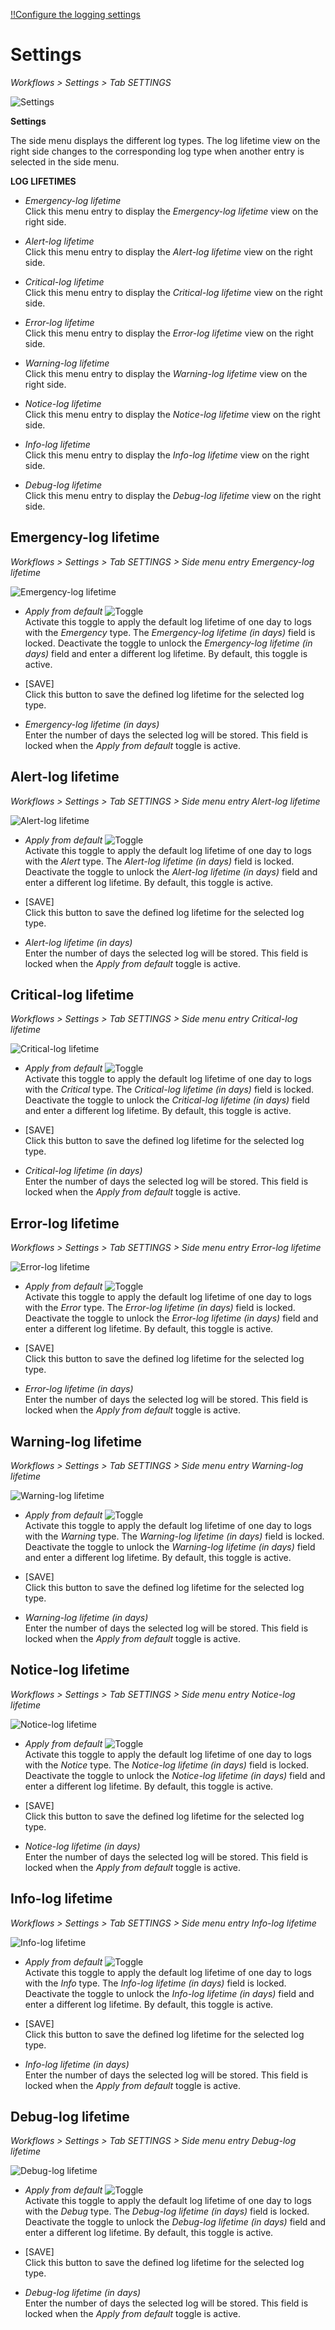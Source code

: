 [!!Configure the logging settings](../Integration/02_ConfigureLoggingSettings.md)

# Settings

*Workflows > Settings > Tab SETTINGS*

![Settings](../../Assets/Screenshots/ActindoWorkFlow/Settings/Settings.png "[Settings]")

**Settings**

The side menu displays the different log types. The log lifetime view on the right side changes to the corresponding log type when another entry is selected in the side menu.

**LOG LIFETIMES**

- *Emergency-log lifetime*   
    Click this menu entry to display the *Emergency-log lifetime* view on the right side.

- *Alert-log lifetime*   
    Click this menu entry to display the *Alert-log lifetime* view on the right side.

- *Critical-log lifetime*   
    Click this menu entry to display the *Critical-log lifetime* view on the right side.

- *Error-log lifetime*   
    Click this menu entry to display the *Error-log lifetime* view on the right side.

- *Warning-log lifetime*   
    Click this menu entry to display the *Warning-log lifetime* view on the right side.

- *Notice-log lifetime*   
    Click this menu entry to display the *Notice-log lifetime* view on the right side.

- *Info-log lifetime*   
    Click this menu entry to display the *Info-log lifetime* view on the right side.

- *Debug-log lifetime*   
    Click this menu entry to display the *Debug-log lifetime* view on the right side.



## Emergency-log lifetime

*Workflows > Settings > Tab SETTINGS > Side menu entry Emergency-log lifetime*

![Emergency-log lifetime](../../Assets/Screenshots/ActindoWorkFlow/Settings/EmergencyLogLifetime.png "[Emergency-log lifetime]")

- *Apply from default* ![Toggle](../../Assets/Icons/Toggle.png "[Toggle]")   
    Activate this toggle to apply the default log lifetime of one day to logs with the *Emergency* type. The *Emergency-log lifetime (in days)* field is locked. Deactivate the toggle to unlock the *Emergency-log lifetime (in days)* field and enter a different log lifetime. By default, this toggle is active.

- [SAVE]   
    Click this button to save the defined log lifetime for the selected log type.

- *Emergency-log lifetime (in days)*   
    Enter the number of days the selected log will be stored. This field is locked when the *Apply from default* toggle is active.



## Alert-log lifetime

*Workflows > Settings > Tab SETTINGS > Side menu entry Alert-log lifetime*

![Alert-log lifetime](../../Assets/Screenshots/ActindoWorkFlow/Settings/AlertLogLifetime.png "[Alert-log lifetime]")

- *Apply from default* ![Toggle](../../Assets/Icons/Toggle.png "[Toggle]")   
    Activate this toggle to apply the default log lifetime of one day to logs with the *Alert* type. The *Alert-log lifetime (in days)* field is locked. Deactivate the toggle to unlock the *Alert-log lifetime (in days)* field and enter a different log lifetime. By default, this toggle is active.

- [SAVE]   
    Click this button to save the defined log lifetime for the selected log type.

- *Alert-log lifetime (in days)*   
    Enter the number of days the selected log will be stored. This field is locked when the *Apply from default* toggle is active.



## Critical-log lifetime

*Workflows > Settings > Tab SETTINGS > Side menu entry Critical-log lifetime*

![Critical-log lifetime](../../Assets/Screenshots/ActindoWorkFlow/Settings/CriticalLogLifetime.png "[Critical-log lifetime]")

- *Apply from default* ![Toggle](../../Assets/Icons/Toggle.png "[Toggle]")   
    Activate this toggle to apply the default log lifetime of one day to logs with the *Critical* type. The *Critical-log lifetime (in days)* field is locked. Deactivate the toggle to unlock the *Critical-log lifetime (in days)* field and enter a different log lifetime. By default, this toggle is active.

- [SAVE]   
    Click this button to save the defined log lifetime for the selected log type.

- *Critical-log lifetime (in days)*   
    Enter the number of days the selected log will be stored. This field is locked when the *Apply from default* toggle is active.



## Error-log lifetime

*Workflows > Settings > Tab SETTINGS > Side menu entry Error-log lifetime*

![Error-log lifetime](../../Assets/Screenshots/ActindoWorkFlow/Settings/ErrorLogLifetime.png "[Error-log lifetime]")

- *Apply from default* ![Toggle](../../Assets/Icons/Toggle.png "[Toggle]")   
    Activate this toggle to apply the default log lifetime of one day to logs with the *Error* type. The *Error-log lifetime (in days)* field is locked. Deactivate the toggle to unlock the *Error-log lifetime (in days)* field and enter a different log lifetime. By default, this toggle is active.

- [SAVE]   
    Click this button to save the defined log lifetime for the selected log type.

- *Error-log lifetime (in days)*   
    Enter the number of days the selected log will be stored. This field is locked when the *Apply from default* toggle is active.



## Warning-log lifetime

*Workflows > Settings > Tab SETTINGS > Side menu entry Warning-log lifetime*

![Warning-log lifetime](../../Assets/Screenshots/ActindoWorkFlow/Settings/WarningLogLifetime.png "[Warning-log lifetime]")

- *Apply from default* ![Toggle](../../Assets/Icons/Toggle.png "[Toggle]")   
    Activate this toggle to apply the default log lifetime of one day to logs with the *Warning* type. The *Warning-log lifetime (in days)* field is locked. Deactivate the toggle to unlock the *Warning-log lifetime (in days)* field and enter a different log lifetime. By default, this toggle is active.

- [SAVE]   
    Click this button to save the defined log lifetime for the selected log type.

- *Warning-log lifetime (in days)*   
    Enter the number of days the selected log will be stored. This field is locked when the *Apply from default* toggle is active.



## Notice-log lifetime

*Workflows > Settings > Tab SETTINGS > Side menu entry Notice-log lifetime*

![Notice-log lifetime](../../Assets/Screenshots/ActindoWorkFlow/Settings/NoticeLogLifetime.png "[Notice-log lifetime]")

- *Apply from default* ![Toggle](../../Assets/Icons/Toggle.png "[Toggle]")   
    Activate this toggle to apply the default log lifetime of one day to logs with the *Notice* type. The *Notice-log lifetime (in days)* field is locked. Deactivate the toggle to unlock the *Notice-log lifetime (in days)* field and enter a different log lifetime. By default, this toggle is active.

- [SAVE]   
    Click this button to save the defined log lifetime for the selected log type.

- *Notice-log lifetime (in days)*   
    Enter the number of days the selected log will be stored. This field is locked when the *Apply from default* toggle is active.



## Info-log lifetime

*Workflows > Settings > Tab SETTINGS > Side menu entry Info-log lifetime*

![Info-log lifetime](../../Assets/Screenshots/ActindoWorkFlow/Settings/InfoLogLifetime.png "[Info-log lifetime]")

- *Apply from default* ![Toggle](../../Assets/Icons/Toggle.png "[Toggle]")   
    Activate this toggle to apply the default log lifetime of one day to logs with the *Info* type. The *Info-log lifetime (in days)* field is locked. Deactivate the toggle to unlock the *Info-log lifetime (in days)* field and enter a different log lifetime. By default, this toggle is active.

- [SAVE]   
    Click this button to save the defined log lifetime for the selected log type.

- *Info-log lifetime (in days)*   
    Enter the number of days the selected log will be stored. This field is locked when the *Apply from default* toggle is active.



## Debug-log lifetime

*Workflows > Settings > Tab SETTINGS > Side menu entry Debug-log lifetime*

![Debug-log lifetime](../../Assets/Screenshots/ActindoWorkFlow/Settings/DebugLogLifetime.png "[Debug-log lifetime]")

- *Apply from default* ![Toggle](../../Assets/Icons/Toggle.png "[Toggle]")   
    Activate this toggle to apply the default log lifetime of one day to logs with the *Debug* type. The *Debug-log lifetime (in days)* field is locked. Deactivate the toggle to unlock the *Debug-log lifetime (in days)* field and enter a different log lifetime. By default, this toggle is active.

- [SAVE]   
    Click this button to save the defined log lifetime for the selected log type.

- *Debug-log lifetime (in days)*   
    Enter the number of days the selected log will be stored. This field is locked when the *Apply from default* toggle is active.
